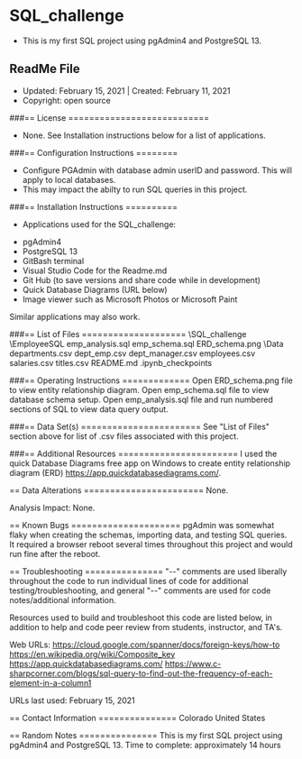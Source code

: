 # SQL_challenge
* This is my first SQL project using pgAdmin4 and PostgreSQL 13.


## ReadMe File
* Updated: February 15, 2021 | Created: February 11, 2021
* Copyright: open source

###== License ===========================
* None. See Installation instructions below for a list of applications.


###== Configuration Instructions ========
* Configure PGAdmin with database admin userID and password. This will apply to local databases.
* This may impact the abilty to run SQL queries in this project.


###== Installation Instructions ==========
* Applications used for the SQL_challenge:
- pgAdmin4
- PostgreSQL 13
- GitBash terminal
- Visual Studio Code for the Readme.md
- Git Hub (to save versions and share code while in development)
- Quick Database Diagrams (URL below)
- Image viewer such as Microsoft Photos or Microsoft Paint

Similar applications may also work.


###== List of Files ====================
\SQL_challenge
    \EmployeeSQL
        emp_analysis.sql
        emp_schema.sql
        ERD_schema.png
    \Data
        departments.csv
        dept_emp.csv
        dept_manager.csv
        employees.csv
        salaries.csv
        titles.csv
    README.md
    .ipynb_checkpoints

###== Operating Instructions =============
Open ERD_schema.png file to view entity relationship diagram.
Open emp_schema.sql file to view database schema setup.
Open emp_analysis.sql file and run numbered sections of SQL to view data query output.

###== Data Set(s) =======================
See "List of Files" section above for list of .csv files associated with this project.


###== Additional Resources =======================
I used the quick Database Diagrams free app on Windows to create entity relationship diagram (ERD)
https://app.quickdatabasediagrams.com/.



== Data Alterations =======================
None.

Analysis Impact: None.


== Known Bugs =====================
pgAdmin was somewhat flaky when creating the schemas, importing data, and testing SQL queries. It required a browser reboot several times throughout this project and would run fine after the reboot.


== Troubleshooting ===============
"--" comments are used liberally throughout the code to run individual lines of code for additional testing/troubleshooting, and general "--" comments are used for code notes/additional information.

Resources used to build and troubleshoot this code are listed below, in addition to help and code peer review from students, instructor, and TA's.


Web URLs:
https://cloud.google.com/spanner/docs/foreign-keys/how-to
https://en.wikipedia.org/wiki/Composite_key
https://app.quickdatabasediagrams.com/
https://www.c-sharpcorner.com/blogs/sql-query-to-find-out-the-frequency-of-each-element-in-a-column1



URLs last used: February 15, 2021



== Contact Information ===============
Colorado   United States



== Random Notes ===============
This is my first SQL project using pgAdmin4 and PostgreSQL 13.
Time to complete: approximately 14 hours
